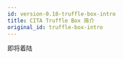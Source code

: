 ```yaml
---
id: version-0.18-truffle-box-intro
title: CITA Truffle Box 简介
original_id: truffle-box-intro
---
```

即将着陆
